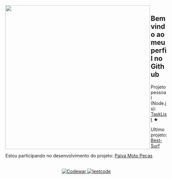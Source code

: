 

<img align="left" width="450em" src="https://github-readme-stats.vercel.app/api/top-langs/?username=Lucasvmarangoni&layout=compact&theme=dark"/>

## Bem vindo ao meu perfil no Github


<p align="left"> 
Projeto pessoal (Node.js): <a href="https://github.com/Lucasvmarangoni/TaskList">TaskList</a> &#9733;
</p> 
<p align="left">
Ultimo projeto: <a href="https://github.com/Lucasvmarangoni/Best-Surf">Best-Surf</a>
</p>
<p align="left">
Estou participando no desenvolvimento do projeto: <a href="https://github.com/ICEI-PUC-Minas-PMV-ADS/pmv-ads-2023-1-e1-proj-web-t2-grupo-2-paiva-moto-pecas">Paiva Moto Peças</a>
</p>

<br>
<div align="center">
  <a href="https://www.codewars.com/users/Ldragk" target="_blank">
    <img align="center" src="https://img.shields.io/badge/-Codewar-05122A?style=flat&logo=codewars" alt="Codewar"/>
  </a>
  <a href="https://leetcode.com/Lucasvmarangoni/" target="_blank">
    <img align="center" src="https://img.shields.io/badge/-Leetcode-05122A?style=flat&logo=leetcode" alt="leetcode"/>
  </a>
</div>



